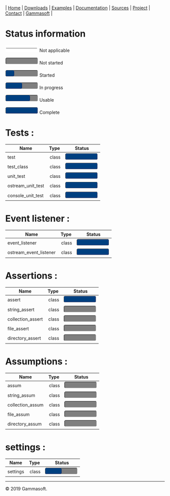 | [Home](home.md) | [Downloads](downloads.md) | [Examples](examples.md) | [Documentation](documentation.md) | [Sources](https://github.com/gammasoft71/xtd.tunit) | [Project](https://sourceforge.net/projects/tunitpro/) | [Contact](contact.md) | [Gammasoft](https://gammasoft71.wixsite.com/gammasoft) |

# Status information

![progressina](pictures/progress_ina.png) Not applicable

![progress0](pictures/progress0.png) Not started

![progress25](pictures/progress25.png) Started

![progress50](pictures/progress50.png) In progress

![progress75](pictures/progress75.png) Usable

![progress100](pictures/progress100.png) Complete

# Tests :

| Name              | Type  | Status                                   |
|-------------------|-------|------------------------------------------|
| test              | class | ![progress100](pictures/progress100.png) |
| test_class        | class | ![progress100](pictures/progress100.png) |
| unit_test         | class | ![progress100](pictures/progress100.png) |
| ostream_unit_test | class | ![progress100](pictures/progress100.png) |
| console_unit_test | class | ![progress100](pictures/progress100.png) |

# Event listener :

| Name                   | Type  | Status                                   |
|------------------------|-------|------------------------------------------|
| event_listener         | class | ![progress100](pictures/progress100.png) |
| ostream_event_listener | class | ![progress100](pictures/progress100.png) |

# Assertions :

| Name              | Type  | Status                                   |
|-------------------|-------|------------------------------------------|
| assert            | class | ![progress100](pictures/progress100.png) |
| string_assert     | class | ![progress100](pictures/progress0.png)   |
| collection_assert | class | ![progress100](pictures/progress0.png)   |
| file_assert       | class | ![progress100](pictures/progress0.png)   |
| directory_assert  | class | ![progress100](pictures/progress0.png)   |

# Assumptions :

| Name             | Type  | Status                                 |
|------------------|-------|----------------------------------------|
| assum            | class | ![progress100](pictures/progress0.png) |
| string_assum     | class | ![progress100](pictures/progress0.png) |
| collection_assum | class | ![progress100](pictures/progress0.png) |
| file_assum       | class | ![progress100](pictures/progress0.png) |
| directory_assum  | class | ![progress100](pictures/progress0.png) |

# settings :
| Name     | Type  | Status                                  |
|----------|-------|-----------------------------------------|
| settings | class | ![progress100](pictures/progress50.png) |
  
______________________________________________________________________________________________

© 2019 Gammasoft.

